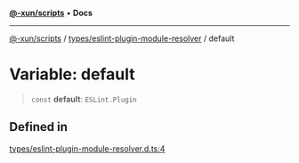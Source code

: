 [**@-xun/scripts**](../../../README.md) • **Docs**

***

[@-xun/scripts](../../../README.md) / [types/eslint-plugin-module-resolver](../README.md) / default

# Variable: default

> `const` **default**: `ESLint.Plugin`

## Defined in

[types/eslint-plugin-module-resolver.d.ts:4](https://github.com/Xunnamius/xscripts/blob/154567d6fca3f6cf244137e710b029af872e1d9e/types/eslint-plugin-module-resolver.d.ts#L4)
